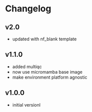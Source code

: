 # Changelog

## v2.0 
- updated with nf_blank template

## v1.1.0
- added multiqc
- now use micromamba base image
- make environment platform agnostic

## v1.0.0
- initial versionl